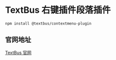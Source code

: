 # TextBus 右键插件段落插件

```
npm install @textbus/contextmenu-plugin
```

## 官网地址
[TextBus 官网](https://textbus.tanboui.com)
